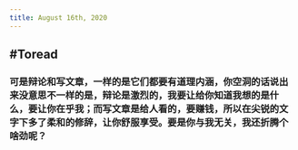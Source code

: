```yaml
---
title: August 16th, 2020
---
```


## #Toread
### 可是辩论和写文章，一样的是它们都要有道理内涵，你空洞的话说出来没意思不一样的是，辩论是激烈的，我要让给你知道我想的是什么，要让你在乎我；而写文章是给人看的，要赚钱，所以在尖锐的文字下多了柔和的修辞，让你舒服享受。要是你与我无关，我还折腾个啥劲呢？

## 
